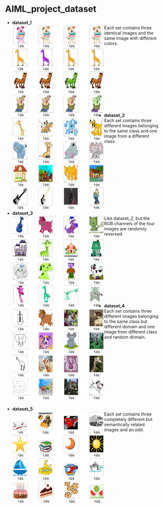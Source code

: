 # AIML_project_dataset

* **dataset_1**<br><img src="./img/dataset_1.PNG" width="300" height="300" align='left'/>
	Each set contains three identical images and the same image with different colors.
<br><br><br><br><br><br><br><br><br><br><br><br><br>
    
* **dataset_2**<br><img src="./img/dataset_2.PNG" width="300" height="300" align='left'/>
	Each set contains three different images belonging to the same class and one image from a different class.
<br><br><br><br><br><br><br><br><br><br><br><br><br>

* **dataset_3**<br><img src="./img/dataset_3.PNG" width="300" height="300" align='left'/>
	Like dataset_2, but the RGB channels of the four images are randomly reversed.
<br><br><br><br><br><br><br><br><br><br><br><br><br>

* **dataset_4**<br><img src="./img/dataset_4.PNG" width="300" height="300" align='left'/>
	Each set contains three different images belonging to the same class but different domain and one image from different class and random domain.
<br><br><br><br><br><br><br><br><br><br><br><br><br>
     
* **dataset_5**<br><img src="./img/dataset_5.PNG" width="300" height="300" align='left'/>
	Each set contains three completely different but semantically related images and an odd.
